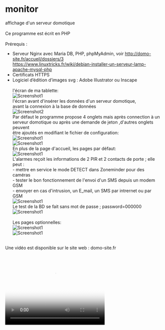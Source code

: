 # monitor
affichage d'un serveur domotique<br><br>
Ce programme est écrit en PHP <br><br>
Prérequis :
-	Serveur Nginx avec Maria DB, PHP, phpMyAdmin, voir http://domo-site.fr/accueil/dossiers/3<br>
https://www.linuxtricks.fr/wiki/debian-installer-un-serveur-lamp-apache-mysql-php <br>
-	Certificats HTTPS<br>
-	Logiciel d’édition d’images svg : Adobe Illustrator ou Inscape<br><br>
l'écran de ma tablette:<br>
<img src="readme_img/image1.jpg" alt="Screenshot1" style="max-width: 100%;"><br>
l'écran avant d'insérer les données d'un serveur domotique,<br> avant la connexion à la base de données<br>
<img src="readme_img/image2.jpg" alt="Screenshot2" style="max-width: 100%;"><br>
Par défaut le programme propose 4 onglets mais après connection à un <br>serveur domotique ou après une demande de jeton ,d'autres onglets peuvent <br>être ajoutés en modifiant le fichier de configuration:<br>
<img src="readme_img/image3.jpg" alt="Screenshot1" style="max-width: 100%;"><br>
<img src="readme_img/image4.jpg" alt="Screenshot1" style="max-width: 100%;"><br>
En plus de la page d'accueil, les pages par défaut:<br>
<img src="readme_img/image6.jpg" alt="Screenshot1" style="max-width: 100%;"><br>
L'alarmes reçoit les informations de 2 PIR et 2 contacts de porte ; elle peut :<br>- mettre en service le mode DETECT dans Zoneminder pour des caméras<br>- tester le bon fonctionnement de l'envoi d'un SMS depuis un modem GSM <br>- envoyer en cas d'intrusion, un E_mail, un SMS par intrernet ou par GSM<br> 
<img src="readme_img/image7.jpg" alt="Screenshot1" style="max-width: 100%;"><br>
Le test de la BD se fait sans mot de passe ; password=000000<br>
<img src="readme_img/image8.jpg" alt="Screenshot1" style="max-width: 100%;"><br><br>
Les pages optionnelles:<br>
<img src="readme_img/image5.jpg" alt="Screenshot1" style="max-width: 100%;"><br>
<img src="readme_img/image9.jpg" alt="Screenshot1" style="max-width: 100%;"><br>
<br>
Une vidéo  est disponible sur le site web : domo-site.fr<br>
<video width="320" height="240" poster="placeholder.png" controls ><source src="http://domo-site.fr/assets/video/monitor.mp4" type=video/mp4></video>
